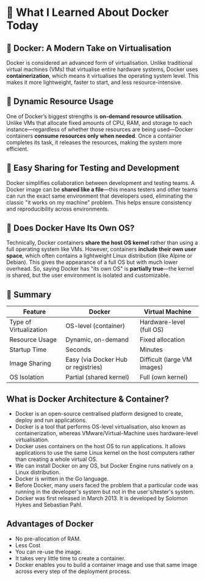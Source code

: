 
# 🐳 What I Learned About Docker Today

## 🚀 Docker: A Modern Take on Virtualisation
Docker is considered an advanced form of virtualisation. Unlike traditional virtual machines (VMs) that virtualise entire hardware systems, Docker uses **containerization**, which means it virtualises the operating system level. This makes it more lightweight, faster to start, and less resource-intensive.

## 🔄 Dynamic Resource Usage
One of Docker’s biggest strengths is **on-demand resource utilisation**. Unlike VMs that allocate fixed amounts of CPU, RAM, and storage to each instance—regardless of whether those resources are being used—Docker containers **consume resources only when needed**. Once a container completes its task, it releases the resources, making the system more efficient.

## 🧪 Easy Sharing for Testing and Development
Docker simplifies collaboration between development and testing teams. A Docker image can be **shared like a file**—this means testers and other teams can run the exact same environment that developers used, eliminating the classic "it works on my machine" problem. This helps ensure consistency and reproducibility across environments.

## 🧠 Does Docker Have Its Own OS?
Technically, Docker containers **share the host OS kernel** rather than using a full operating system like VMs. However, containers **include their own user space**, which often contains a lightweight Linux distribution (like Alpine or Debian). This gives the appearance of a full OS but with much lower overhead. So, saying Docker has "its own OS" is **partially true**—the kernel is shared, but the user environment is isolated and customizable.

## 📌 Summary

| Feature                         | Docker                                       | Virtual Machine                          |
|---------------------------------|----------------------------------------------|-------------------------------------------|
| Type of Virtualization          | OS-level (container)                        | Hardware-level (full OS)                 |
| Resource Usage                  | Dynamic, on-demand                          | Fixed allocation                         |
| Startup Time                    | Seconds                                     | Minutes                                  |
| Image Sharing                   | Easy (via Docker Hub or registries)         | Difficult (large VM images)              |
| OS Isolation                    | Partial (shared kernel)                     | Full (own kernel)                        |

## What is Docker Architecture & Container?
- Docker is an open-source centralised platform designed to create, deploy and run applications.
- Docker is a tool that performs OS-level virtualisation, also known as containerization, whereas VMware/Virtual-Machine uses hardware-level virtualisation.
- Docker uses containers on the host OS to run applications. It allows applications to use the same Linux kernel on the host computers rather than creating a whole virtual OS.
- We can install Docker on any OS, but Docker Engine runs natively on a Linux distribution.
- Docker is written in the Go language.
- Before Docker, many users faced the problem that a particular code was running in the developer's system but not in the user's/tester's system.
- Docker was first released in March 2013. It is developed by Solomon Hykes and Sebastian Pahl.

## Advantages of Docker
- No pre-allocation of RAM.
- Less Cost
- You can re-use the image.
- It takes very little time to create a container.
- Docker enables you to build a container image and use that same image across every step of the deployment process.





